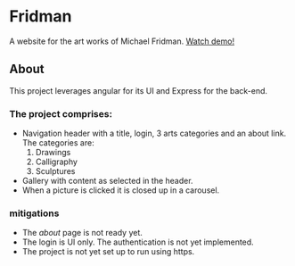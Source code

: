 # Fridman
A website for the art works of Michael Fridman. 
[Watch demo!](http://34.71.187.78)
## About
This project leverages angular for its UI and Express for the back-end.
### The project comprises:
* Navigation header with a title, login, 3 arts categories and an about link. The categories are:
  1. Drawings
  2. Calligraphy
  3. Sculptures
* Gallery with content as selected in the header.
* When a picture is clicked it is closed up in a carousel.
### mitigations
* The *about* page is not ready yet.
* The login is UI only. The authentication is not yet implemented.
* The project is not yet set up to run using https.
